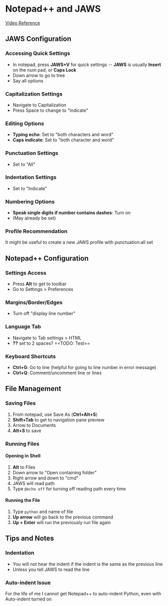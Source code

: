 # Notepad++ and JAWS

[Video Reference](https://www.youtube.com/watch?v=9GBqjFbn2O8)

## JAWS Configuration

### Accessing Quick Settings
- In notepad, press **JAWS+V** for quick settings
-- **JAWS** is usually **Insert** on the num pad, or **Caps Lock**
- Down arrow to go to tree
- Say all options

### Capitalization Settings
- Navigate to Capitalization
- Press Space to change to "indicate"

### Editing Options
- **Typing echo**: Set to "both characters and word"
- **Caps indicate**: Set to "both character and word"

### Punctuation Settings
- Set to "All"

### Indentation Settings
- Set to "Indicate"

### Numbering Options
- **Speak single digits if number contains dashes**: Turn on
- (May already be set)

### Profile Recommendation
It might be useful to create a new JAWS profile with punctuation:all set

## Notepad++ Configuration

### Settings Access
- Press **Alt** to get to toolbar
- Go to Settings > Preferences

### Margins/Border/Edges
- Turn off "display line number"

### Language Tab
- Navigate to Tab settings > HTML
- **??** set to 2 spaces? ==TODO: Test==

### Keyboard Shortcuts
- **Ctrl+G**: Go to line (helpful for going to line number in error message)
- **Ctrl+Q**: Comment/uncomment line or lines

## File Management

### Saving Files
1. From notepad, use Save As (**Ctrl+Alt+S**)
2. **Shift+Tab** to get to navigation pane preview
3. Arrow to Documents
4. **Alt+S** to save

### Running Files

#### Opening in Shell
1. **Alt** to Files
2. Down arrow to "Open containing folder"
3. Right arrow and down to "cmd"
4. JAWS will read path
5. Type `@echo off` for turning off reading path every time

#### Running the File
1. Type `python` and name of file
2. **Up arrow** will go back to the previous command
3. **Up + Enter** will run the previously run file again

## Tips and Notes

### Indentation
- You will not hear the indent if the indent is the same as the previous line
- Unless you tell JAWS to read the line

### Auto-indent Issue
For the life of me I cannot get Notepad++ to auto-indent Python, even with Auto-indent turned on
